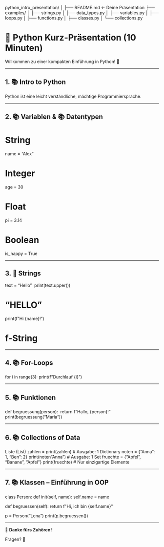 python_intro_presentation/
│
├── README.md              <- Deine Präsentation
├── examples/
│   ├── strings.py
│   ├── data_types.py
│   ├── variables.py
│   ├── loops.py
│   ├── functions.py
│   ├── classes.py
│   └── collections.py




# 🐍 Python Kurz-Präsentation (10 Minuten)

Willkommen zu einer kompakten Einführung in Python! 👋

---

## 1. 📚 Intro to Python

Python ist eine leicht verständliche, mächtige Programmiersprache.






---

## 2. 📚 Variablen & 📚 Datentypen

# String     
name = “Alex”        
# Integer    
age = 30            
# Float      
pi = 3.14           
# Boolean    
is_happy = True      






---

## 3. 🧩 Strings

text = “Hello” 
print(text.upper())     
# “HELLO” 
print(f”Hi {name}!”)    
# f-String






---

## 4. 📚 For-Loops

for i in range(3): print(f”Durchlauf {i}”)





---

## 5. 📚 Funktionen

def begruessung(person): 
return f”Hallo, {person}!”
print(begruessung(“Maria”))







---

## 6. 📚 Collections of Data




Liste (List)
zahlen = print(zahlen)  # Ausgabe: 1
Dictionary
noten = {“Anna”: 1, “Ben”: 2} print(noten“Anna”)  # Ausgabe: 1
Set
fruechte = {“Apfel”, “Banane”, “Apfel”} print(fruechte)  # Nur einzigartige Elemente







---

## 7. 📚 Klassen – Einführung in OOP

class Person: def init(self, name): self.name = name



def begruessen(self):
    return f"Hi, ich bin {self.name}"





p = Person(“Lena”) print(p.begruessen())




---

🎉 **Danke fürs Zuhören!**

Fragen? 🚀







